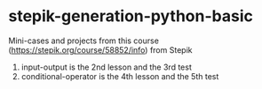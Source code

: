 # stepik-generation-python-basic
Mini-cases and projects from this course (https://stepik.org/course/58852/info) from Stepik

1. input-output is the 2nd lesson and the 3rd test
2. conditional-operator is the 4th lesson and the 5th test
